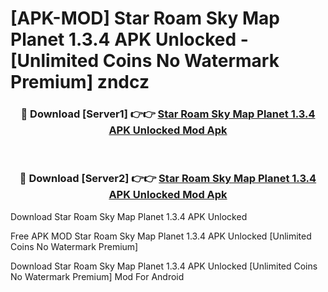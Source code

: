 # [APK-MOD] Star Roam Sky Map Planet 1.3.4 APK Unlocked - [Unlimited Coins No Watermark Premium] zndcz



<div align="center">
<h3>🔴 Download [Server1] 👉👉 <a href="https://momento.my/?title=Star_Roam_Sky_Map_Planet_1.3.4_APK_Unlocked">Star Roam Sky Map Planet 1.3.4 APK Unlocked Mod Apk</a></h3><br>

<h3>🔴 Download [Server2] 👉👉 <a href="https://momento.my/?title=Star_Roam_Sky_Map_Planet_1.3.4_APK_Unlocked">Star Roam Sky Map Planet 1.3.4 APK Unlocked Mod Apk</a></h3>
</div>



Download Star Roam Sky Map Planet 1.3.4 APK Unlocked 

Free APK MOD Star Roam Sky Map Planet 1.3.4 APK Unlocked [Unlimited Coins No Watermark Premium]

Download Star Roam Sky Map Planet 1.3.4 APK Unlocked [Unlimited Coins No Watermark Premium] Mod For Android
